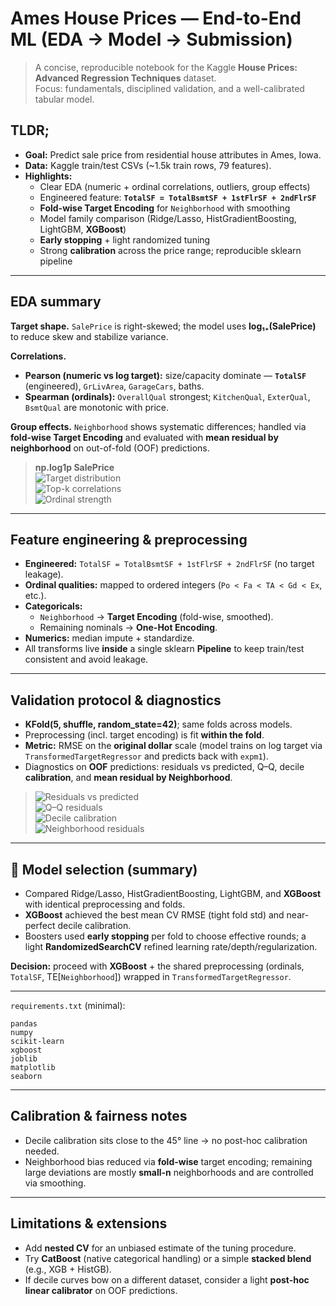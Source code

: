 # Ames House Prices — End-to-End ML (EDA → Model → Submission)

> A concise, reproducible notebook for the Kaggle **House Prices: Advanced Regression Techniques** dataset.  
> Focus: fundamentals, disciplined validation, and a well-calibrated tabular model.

## TLDR;

- **Goal:** Predict sale price from residential house attributes in Ames, Iowa.  
- **Data:** Kaggle train/test CSVs (~1.5k train rows, 79 features).  
- **Highlights:**
  - Clear EDA (numeric + ordinal correlations, outliers, group effects)
  - Engineered feature: **`TotalSF = TotalBsmtSF + 1stFlrSF + 2ndFlrSF`**
  - **Fold-wise Target Encoding** for `Neighborhood` with smoothing
  - Model family comparison (Ridge/Lasso, HistGradientBoosting, LightGBM, **XGBoost**)
  - **Early stopping** + light randomized tuning
  - Strong **calibration** across the price range; reproducible sklearn pipeline

---

## EDA summary

**Target shape.** `SalePrice` is right-skewed; the model uses **log₁₊(SalePrice)** to reduce skew and stabilize variance.

**Correlations.**
- **Pearson (numeric vs log target):** size/capacity dominate — **`TotalSF`** (engineered), `GrLivArea`, `GarageCars`, baths.  
- **Spearman (ordinals):** `OverallQual` strongest; `KitchenQual`, `ExterQual`, `BsmtQual` are monotonic with price.

**Group effects.** `Neighborhood` shows systematic differences; handled via **fold-wise Target Encoding** and evaluated with **mean residual by neighborhood** on out-of-fold (OOF) predictions.

> **np.log1p SalePrice**  
> ![Target distribution](plots/target_hist.png)  
> ![Top-k correlations](plots/topk_corr_heatmap.png)  
> ![Ordinal strength](plots/ordinal_strength.png)

---

## Feature engineering & preprocessing

- **Engineered:** `TotalSF = TotalBsmtSF + 1stFlrSF + 2ndFlrSF` (no target leakage).  
- **Ordinal qualities:** mapped to ordered integers (`Po < Fa < TA < Gd < Ex`, etc.).  
- **Categoricals:**
  - `Neighborhood` → **Target Encoding** (fold-wise, smoothed).  
  - Remaining nominals → **One-Hot Encoding**.
- **Numerics:** median impute + standardize.  
- All transforms live **inside** a single sklearn **Pipeline** to keep train/test consistent and avoid leakage.

---

## Validation protocol & diagnostics

- **KFold(5, shuffle, random_state=42)**; same folds across models.  
- Preprocessing (incl. target encoding) is fit **within the fold**.  
- **Metric:** RMSE on the **original dollar** scale (model trains on log target via `TransformedTargetRegressor` and predicts back with `expm1`).  
- Diagnostics on **OOF** predictions: residuals vs predicted, Q–Q, decile **calibration**, and **mean residual by Neighborhood**.

 
> ![Residuals vs predicted](plots/resid_vs_pred.png)  
> ![Q–Q residuals](plots/qq_residuals.png)  
> ![Decile calibration](plots/calibration_deciles.png)  
> ![Neighborhood residuals](plots/neighborhood_residuals.png)

---

## 🤖 Model selection (summary)

- Compared Ridge/Lasso, HistGradientBoosting, LightGBM, and **XGBoost** with identical preprocessing and folds.  
- **XGBoost** achieved the best mean CV RMSE (tight fold std) and near-perfect decile calibration.  
- Boosters used **early stopping** per fold to choose effective rounds; a light **RandomizedSearchCV** refined learning rate/depth/regularization.

**Decision:** proceed with **XGBoost** + the shared preprocessing (ordinals, `TotalSF`, TE[`Neighborhood`]) wrapped in `TransformedTargetRegressor`.

---

`requirements.txt` (minimal):

```
pandas
numpy
scikit-learn
xgboost
joblib
matplotlib
seaborn
```

---

## Calibration & fairness notes

- Decile calibration sits close to the 45° line → no post-hoc calibration needed.  
- Neighborhood bias reduced via **fold-wise** target encoding; remaining large deviations are mostly **small-n** neighborhoods and are controlled via smoothing.

---

## Limitations & extensions

- Add **nested CV** for an unbiased estimate of the tuning procedure.  
- Try **CatBoost** (native categorical handling) or a simple **stacked blend** (e.g., XGB + HistGB).  
- If decile curves bow on a different dataset, consider a light **post-hoc linear calibrator** on OOF predictions.

